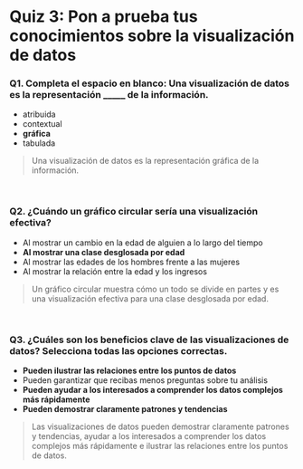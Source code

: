 # Quiz 3: Pon a prueba tus conocimientos sobre la visualización de datos

### Q1. Completa el espacio en blanco: Una visualización de datos es la representación _____ de la información.

- atribuida
- contextual
- **gráfica**
- tabulada

> Una visualización de datos es la representación gráfica de la información.

&nbsp;

### Q2. ¿Cuándo un gráfico circular sería una visualización efectiva?

- Al mostrar un cambio en la edad de alguien a lo largo del tiempo
- **Al mostrar una clase desglosada por edad**
- Al mostrar las edades de los hombres frente a las mujeres
- Al mostrar la relación entre la edad y los ingresos

> Un gráfico circular muestra cómo un todo se divide en partes y es una visualización efectiva para una clase desglosada por edad.

&nbsp;


### Q3. ¿Cuáles son los beneficios clave de las visualizaciones de datos? Selecciona todas las opciones correctas.

- **Pueden ilustrar las relaciones entre los puntos de datos**
- Pueden garantizar que recibas menos preguntas sobre tu análisis
- **Pueden ayudar a los interesados a comprender los datos complejos más rápidamente**
- **Pueden demostrar claramente patrones y tendencias**

> Las visualizaciones de datos pueden demostrar claramente patrones y tendencias, ayudar a los interesados a comprender los datos complejos más rápidamente e ilustrar las relaciones entre los puntos de datos.